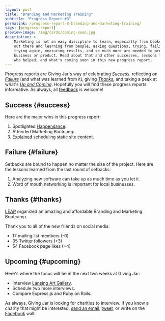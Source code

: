 ```yaml
---
layout: post
title: "Branding and Marketing Training"
subtitle: "Progress Report #8"
permalink: /progress-report-8-branding-and-marketing-training/
tags: [progress-report]
preview-image: /img/cards/coming-soon.jpg
description: >
    Marketing is not an easy discipline to learn, especially from books. Getting
    out there and learning from people, asking questions, trying, failing, and
    trying again, measuring results, and so much more are needed to promote a
    business or product. Read about that and other successes, lessons learned,
    who helped, and what's coming soon in this new progress report.
---
```


Progress reports are Giving Jar's way of celebrating *[Success][1]*, reflecting on *[Failure][2]* (and what was learned from it), giving *[Thanks][3]*, and taking a peek at what's *[Up and Coming][4]*. Hopefully you will find these progress reports informative. As always, all [feedback][5] is welcome!

## Success {#success}

Here are the major wins in this progress report:

1. Spotlighted [Happendance][8].
2. Attended Marketing Bootcamp.
3. [Explained][10] scheduling static site content.

## Failure {#failure}

Setbacks are bound to happen no matter the size of the project. Here are the lessons learned from the last round of setbacks:

1. Analyzing new software can take up as much time as you let it.
2. Word of mouth networking is important for local businesses.  

## Thanks {#thanks}

[LEAP][11] organized an amazing and affordable Branding and Marketing Bootcamp.

Thank you to all of the new friends on social media:

* 17 mailing list members (-0)
* 35 Twitter followers (+3)
* 54 Facebook page likes (+4)

## Upcoming {#upcoming}

Here's where the focus will be in the next two weeks at Giving Jar:

* Interview [Lansing Art Gallery][9].
* Schedule two more interviews.
* Compare Express.js and Ruby on Rails.

As always, Giving Jar is looking for charities to interview. If you know a charity that might be interested, [send an email][5], [tweet][6], or write on the [Facebook][7] wall.



[1]: #success "Success Section"
[2]: #failure "Failure Section"
[3]: #thanks "Thanks Section"
[4]: #upcoming "Upcoming Section"
[5]: mailto:hello@givingjar.org "Email Giving Jar"
[6]: https://twitter.com/givingjar "Giving Jar on Twitter"
[7]: https://www.facebook.com/givingjarorg "Giving Jar on Facebook"
[8]: http://blog.givingjar.org/charity-spotlight-happendance/ "Happendance Spotlight"
[9]: http://lansingartgallery.org/ "Lansing Art Gallery Homepage"
[10]: http://technicalrex.com/scheduling-static-site-content/ "Schedule Blog Content for a Static Site on TechnicalRex.com"
[11]: http://www.purelansing.com/ "Lansing Economic Area Partnership Homepage"
